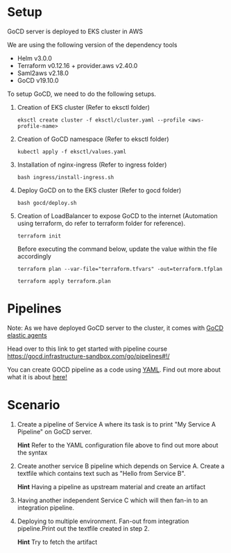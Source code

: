 # Setup

GoCD server is deployed to EKS cluster in AWS

We are using the following version of the dependency tools
- Helm v3.0.0
- Terraform v0.12.16 + provider.aws v2.40.0
- Saml2aws v2.18.0
- GoCD v19.10.0

To setup GoCD, we need to do the following setups.

1. Creation of EKS cluster (Refer to eksctl folder)
    ```
    eksctl create cluster -f eksctl/cluster.yaml --profile <aws-profile-name>
    ```
1. Creation of GoCD namespace (Refer to eksctl folder)
    ```
    kubectl apply -f eksctl/values.yaml
    ```
1. Installation of nginx-ingress (Refer to ingress folder)
    ```
    bash ingress/install-ingress.sh
    ```
1. Deploy GoCD on to the EKS cluster (Refer to gocd folder)
    ```
    bash gocd/deploy.sh
    ```
1. Creation of LoadBalancer to expose GoCD to the internet (Automation using terraform, do refer to terraform folder for reference).
 
    ```
    terraform init
    ```
    Before executing the command below, update the value within the file accordingly
    ```
    terraform plan --var-file="terraform.tfvars" -out=terraform.tfplan
    ```
    ```
    terraform apply terraform.plan
    ```

# Pipelines

Note: As we have deployed GoCD server to the cluster, it comes with [GoCD elastic agents](https://docs.gocd.org/current/configuration/elastic_agents.html)

Head over to this link to get started with pipeline course
https://gocd.infrastructure-sandbox.com/go/pipelines#!/

You can create GOCD pipeline as a code using [YAML](https://github.com/tomzo/gocd-yaml-config-plugin).
Find out more about what it is about [here!](https://docs.gocd.org/current/advanced_usage/pipelines_as_code.html)

# Scenario


1. Create a pipeline of Service A where its task is to print "My Service A Pipeline" on GoCD server.

    **Hint** Refer to the YAML configuration file above to find out more about the syntax
1. Create another service B pipeline which depends on Service A. Create a textfile which contains text such as "Hello from Service B".

    **Hint** Having a pipeline as upstream material and create an artifact
1. Having another independent Service C which will then fan-in to an integration pipeline.
1. Deploying to multiple environment. Fan-out from integration pipeline.Print out the textfile created in step 2.

    **Hint** Try to fetch the artifact